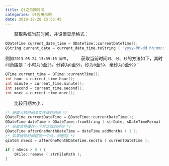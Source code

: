 ```yaml
---
title: Qt之日期时间
categories: Qt应用示例
date: 2018-12-28 15:56:45
---
```

&emsp;&emsp;获取系统当前时间，并设置显示格式：<!--more-->

``` cpp
QDateTime current_date_time = QDateTime::currentDateTime();
QString current_date = current_date_time.toString ( "yyyy-MM-dd hh:mm:ss ddd" );
```

例如`2013-05-24 13:09:10 周五`。
&emsp;&emsp;获取当前时间`时`、`分`、`秒`的方法如下，其时间范围是：小时为`0`至`23`，分钟为`0`至`59`，秒为`0`至`59`，毫秒为`0`至`999`：

``` cpp
QTime current_time = QTime::currentTime();
int hour = current_time.hour();
int minute = current_time.minute();
int second = current_time.second();
int msec = current_time.msec();
```

&emsp;&emsp;比较日期大小：

``` cpp
/* 获取当前时间及文件缓存时间 */
QDateTime currentDateTime = QDateTime::currentDateTime();
QDateTime dateTime = QDateTime::fromString ( strDate, sDateTimeFormat );
/* 获取文件缓存一个月之后的时间 */
QDateTime afterOneMonthDateTime = dateTime.addMonths ( 1 );
/* 如果缓存时间超过一个月，则删除 */
qint64 nSecs = afterOneMonthDateTime.secsTo ( currentDateTime );

if ( nSecs > 0 ) {
    QFile::remove ( strFilePath );
}
```